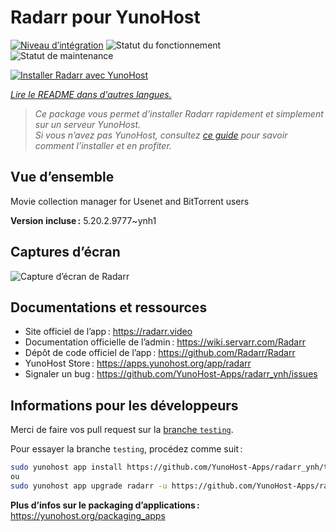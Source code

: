 <!--
Nota bene : ce README est automatiquement généré par <https://github.com/YunoHost/apps/tree/master/tools/readme_generator>
Il NE doit PAS être modifié à la main.
-->

# Radarr pour YunoHost

[![Niveau d’intégration](https://apps.yunohost.org/badge/integration/radarr)](https://ci-apps.yunohost.org/ci/apps/radarr/)
![Statut du fonctionnement](https://apps.yunohost.org/badge/state/radarr)
![Statut de maintenance](https://apps.yunohost.org/badge/maintained/radarr)

[![Installer Radarr avec YunoHost](https://install-app.yunohost.org/install-with-yunohost.svg)](https://install-app.yunohost.org/?app=radarr)

*[Lire le README dans d'autres langues.](./ALL_README.md)*

> *Ce package vous permet d’installer Radarr rapidement et simplement sur un serveur YunoHost.*  
> *Si vous n’avez pas YunoHost, consultez [ce guide](https://yunohost.org/install) pour savoir comment l’installer et en profiter.*

## Vue d’ensemble

Movie collection manager for Usenet and BitTorrent users

**Version incluse :** 5.20.2.9777~ynh1

## Captures d’écran

![Capture d’écran de Radarr](./doc/screenshots/screenshot.jpg)

## Documentations et ressources

- Site officiel de l’app : <https://radarr.video>
- Documentation officielle de l’admin : <https://wiki.servarr.com/Radarr>
- Dépôt de code officiel de l’app : <https://github.com/Radarr/Radarr>
- YunoHost Store : <https://apps.yunohost.org/app/radarr>
- Signaler un bug : <https://github.com/YunoHost-Apps/radarr_ynh/issues>

## Informations pour les développeurs

Merci de faire vos pull request sur la [branche `testing`](https://github.com/YunoHost-Apps/radarr_ynh/tree/testing).

Pour essayer la branche `testing`, procédez comme suit :

```bash
sudo yunohost app install https://github.com/YunoHost-Apps/radarr_ynh/tree/testing --debug
ou
sudo yunohost app upgrade radarr -u https://github.com/YunoHost-Apps/radarr_ynh/tree/testing --debug
```

**Plus d’infos sur le packaging d’applications :** <https://yunohost.org/packaging_apps>
